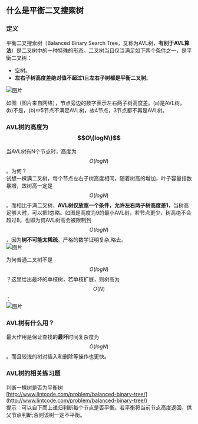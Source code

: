 ## 什么是平衡二叉搜索树

### 定义

平衡二叉搜索树（Balanced Binary Search Tree，又称为AVL树，**有别于AVL算法**）是二叉树中的一种特殊的形态。二叉树当且仅当满足如下两个条件之一，是平衡二叉树：

* 空树。
* **左右子树高度差绝对值不超过1**且**左右子树都是平衡二叉树**。

![](http://media.jiuzhang.com/markdown/images/3/13/36c0bebe-2685-11e8-b3fe-0242ac110002.jpg "图片")

如图（图片来自网络），节点旁边的数字表示左右两子树高度差。\(a\)是AVL树，\(b\)不是，\(b\)中5节点不满足AVL树，故4节点，3节点都不再是AVL树。

### AVL树的高度为$$O\(logN\)$$

当AVL树有N个节点时，高度为$$O(logN)$$。为何？  
试想一棵满二叉树，每个节点左右子树高度相同，随着树高的增加，叶子容量指数暴增，故树高一定是$$O(logN)$$。而相比于满二叉树，**AVL树仅放宽一个条件，允许左右两子树高度差1**，当树高足够大时，可以把1忽略。如图是高度为9的最小AVL树，若节点更少，树高绝不会超过8，也即为何AVL树高会被限制到$$O(logN)$$，因为**树不可能太稀疏**。严格的数学证明复杂,略去。  
![](http://media.jiuzhang.com/markdown/images/3/13/d4b9b288-268a-11e8-99b6-0242ac110002.jpg "图片")

为何普通二叉树不是$$O(logN)$$ ？这里给出最坏的单枝树，若单枝扩展，则树高为$$O(N)$$ ：  
![](http://media.jiuzhang.com/markdown/images/3/13/23657f56-268c-11e8-b3fe-0242ac110002.jpg "图片")

### AVL树有什么用？

最大作用是保证查找的**最坏**时间复杂度为$$O(logN)$$。而且较浅的树对插入和删除等操作也更快。

### AVL树的相关练习题

判断一棵树是否为平衡树  
[http://www.lintcode.com/problem/balanced-binary-tree/](http://www.lintcode.com/problem/balanced-binary-tree/)  
提示：可以自下而上递归判断每个节点是否平衡。若平衡将当前节点高度返回，供父节点判断;否则该树一定不平衡。

